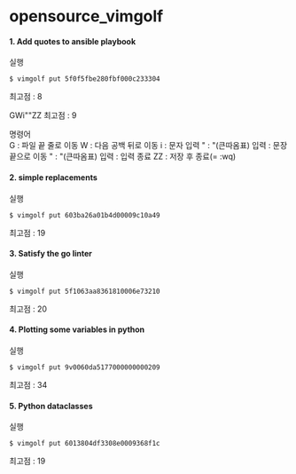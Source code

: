 # opensource_vimgolf

#### 1. Add quotes to ansible playbook

실행
```shell
$ vimgolf put 5f0f5fbe280fbf000c233304
```
최고점 : 8

GWi"<End>"<Esc>ZZ
최고점 : 9

명령어  
G : 파일 끝 줄로 이동
W : 다음 공백 뒤로 이동
i : 문자 입력
" : "(큰따옴표) 입력
<End> : 문장 끝으로 이동
" : "(큰따옴표) 입력
<Esc> : 입력 종료
ZZ : 저장 후 종료(= :wq)

#### 2. simple replacements

실행
```shell
$ vimgolf put 603ba26a01b4d00009c10a49
```
최고점 : 19

#### 3. Satisfy the go linter

실행
```shell
$ vimgolf put 5f1063aa8361810006e73210
```
최고점 : 20

#### 4. Plotting some variables in python

실행
```shell
$ vimgolf put 9v0060da5177000000000209
```
최고점 : 34

#### 5. Python dataclasses

실행
```shell
$ vimgolf put 6013804df3308e0009368f1c
```
최고점 : 19
